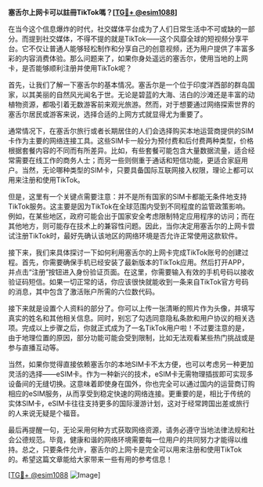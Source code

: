 **塞舌尔上网卡可以註冊TikTok嗎？[[TG💪+ @esim1088](https://t.me/s/esim1088)]**

在当今这个信息爆炸的时代，社交媒体平台成为了人们日常生活中不可或缺的一部分。而提到社交媒体，不得不提的就是TikTok——这个风靡全球的短视频分享平台。它不仅让普通人能够轻松制作和分享自己的创意视频，还为用户提供了丰富多彩的内容消费体验。那么问题来了，如果你身处遥远的塞舌尔，使用当地的上网卡，是否能够顺利注册并使用TikTok呢？

首先，让我们了解一下塞舌尔的基本情况。塞舌尔是一个位于印度洋西部的群岛国家，以其美丽的自然风光闻名于世。无论是碧蓝的大海、洁白的沙滩还是丰富的动植物资源，都吸引着无数游客前来观光旅游。然而，对于想要通过网络探索世界的塞舌尔居民或游客来说，选择合适的上网方式就显得尤为重要了。

通常情况下，在塞舌尔旅行或者长期居住的人们会选择购买本地运营商提供的SIM卡作为主要的网络连接工具。这些SIM卡一般分为预付费和后付费两种类型，价格根据套餐内容的不同而有所差异。比如，有些套餐可能包含大量数据流量，适合经常需要在线工作的商务人士；而另一些则侧重于通话和短信功能，更适合家庭用户。当然，无论哪种类型的SIM卡，只要具备国际互联网接入权限，理论上都可以用来注册和使用TikTok。

但是，这里有一个关键点需要注意：并不是所有国家的SIM卡都能无条件地支持TikTok服务。这主要是因为TikTok在全球范围内受到不同程度的监管政策影响。例如，在某些地区，政府可能会出于国家安全考虑限制特定应用程序的访问；而在其他地方，则可能存在技术上的兼容性问题。因此，当你决定用塞舌尔的上网卡尝试注册TikTok时，最好先确认该地区的网络环境是否允许正常使用这款软件。

接下来，我们来具体探讨一下如何利用塞舌尔的上网卡完成TikTok账号的创建过程。首先，你需要确保手机已经安装了最新版本的TikTok应用。然后打开APP，并点击“注册”按钮进入身份验证页面。在这里，你需要输入有效的手机号码以接收验证码短信。如果一切正常的话，你应该很快就能收到一条来自TikTok官方号码的消息，其中包含了激活账户所需的六位数代码。

接下来就是设置个人资料的部分了。你可以上传一张清晰的照片作为头像，并填写真实的姓名和其他相关信息。同时，别忘了勾选同意隐私条款和用户协议的相关选项。完成以上步骤之后，你就正式成为了一名TikTok用户啦！不过要注意的是，由于地理位置的原因，部分功能可能会受到限制，比如无法观看某些热门挑战或是参与直播互动等。

当然，如果你觉得直接依赖塞舌尔的本地SIM卡不太方便，也可以考虑另一种更加灵活的选择——eSIM卡。作为一种新兴的技术，eSIM卡无需物理插拔即可实现多设备间的无缝切换。这意味着即使身在国外，你也完全可以通过国内的运营商订购相应的eSIM服务，从而享受到稳定快速的网络连接。更重要的是，相比于传统的实体SIM卡，eSIM卡往往支持更多的国际漫游计划，这对于经常跨国出差或旅行的人来说无疑是个福音。

最后再提醒一句，无论采用何种方式获取网络资源，请务必遵守当地法律法规和社会公德规范。毕竟，健康和谐的网络环境需要每一位用户的共同努力才能得以维持。总之，只要条件允许，塞舌尔的上网卡是完全可以用来注册和使用TikTok的。希望这篇文章能给大家带来一些有用的参考信息！

[[TG💪+ @esim1088](https://t.me/s/esim1088) ![Image](https://i.postimg.cc/4NQfJmqS/Snipaste-2025-05-13-00-14-12.png)]